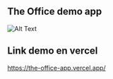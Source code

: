 ## The Office demo app

![Alt Text](https://i.giphy.com/media/DoCIC5Pxp57qg/giphy.webp)

## Link demo en vercel
https://the-office-app.vercel.app/
